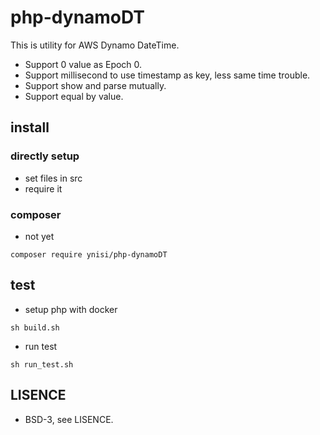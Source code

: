 # php-dynamoDT
This is utility for AWS Dynamo DateTime.

* Support 0 value as Epoch 0.
* Support millisecond to use timestamp as key, less same time trouble.
* Support show and parse mutually.
* Support equal by value.

## install
### directly setup
* set files in src
* require it
### composer
* not yet
```
composer require ynisi/php-dynamoDT
```
## test
* setup php with docker
```
sh build.sh
```
* run test
```
sh run_test.sh
```

## LISENCE
* BSD-3, see LISENCE.
